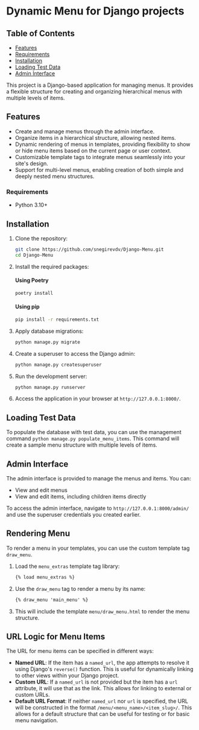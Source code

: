 # Dynamic Menu for Django projects

## Table of Contents

- [Features](#features)
- [Requirements](#requirements)
- [Installation](#installation)
- [Loading Test Data](#loading-test-data)
- [Admin Interface](#admin-interface)

This project is a Django-based application for managing menus. It provides a flexible structure for creating and organizing hierarchical menus with multiple levels of items.

## Features

- Create and manage menus through the admin interface.
- Organize items in a hierarchical structure, allowing nested items.
- Dynamic rendering of menus in templates, providing flexibility to show or hide menu items based on the current page or user context.
- Customizable template tags to integrate menus seamlessly into your site's design.
- Support for multi-level menus, enabling creation of both simple and deeply nested menu structures.

### Requirements

- Python 3.10+

## Installation

1. Clone the repository:

   ```sh
   git clone https://github.com/snegirevdv/Django-Menu.git
   cd Django-Menu
   ```

2. Install the required packages:

   #### Using Poetry

   ```sh
   poetry install
   ```

   #### Using pip

   ```sh
   pip install -r requirements.txt
   ```

3. Apply database migrations:

   ```sh
   python manage.py migrate
   ```

4. Create a superuser to access the Django admin:

   ```sh
   python manage.py createsuperuser
   ```

5. Run the development server:

   ```sh
   python manage.py runserver
   ```

6. Access the application in your browser at `http://127.0.0.1:8000/`.

## Loading Test Data

To populate the database with test data, you can use the management command `python manage.py populate_menu_items`.
This command will create a sample menu structure with multiple levels of items.

## Admin Interface

The admin interface is provided to manage the menus and items. You can:

- View and edit menus
- View and edit items, including children items directly

To access the admin interface, navigate to `http://127.0.0.1:8000/admin/` and use the superuser credentials you created earlier.

## Rendering Menu

To render a menu in your templates, you can use the custom template tag `draw_menu`.

1. Load the `menu_extras` template tag library:

   ```html
   {% load menu_extras %}
   ```

2. Use the `draw_menu` tag to render a menu by its name:

   ```html
   {% draw_menu 'main_menu' %}
   ```

3. This will include the template `menu/draw_menu.html` to render the menu structure.

## URL Logic for Menu Items

The URL for menu items can be specified in different ways:

- **Named URL**: If the item has a `named_url`, the app attempts to resolve it using Django's `reverse()` function. This is useful for dynamically linking to other views within your Django project.
- **Custom URL**: If a `named_url` is not provided but the item has a `url` attribute, it will use that as the link. This allows for linking to external or custom URLs.
- **Default URL Format**: If neither `named_url` nor `url` is specified, the URL will be constructed in the format `/menu/<menu_name>/<item_slug>/`. This allows for a default structure that can be useful for testing or for basic menu navigation.
